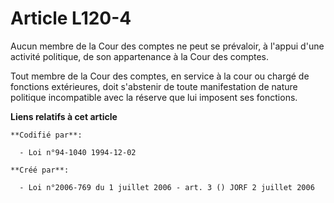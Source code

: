 # Article L120-4

Aucun membre de la Cour des comptes ne peut se prévaloir, à l'appui d'une activité politique, de son appartenance à la Cour
des comptes.

Tout membre de la Cour des comptes, en service à la cour ou chargé de fonctions extérieures, doit s'abstenir de toute
manifestation de nature politique incompatible avec la réserve que lui imposent ses fonctions.

**Liens relatifs à cet article**

	**Codifié par**:

	  - Loi n°94-1040 1994-12-02

	**Créé par**:

	  - Loi n°2006-769 du 1 juillet 2006 - art. 3 () JORF 2 juillet 2006
